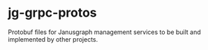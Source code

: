 # jg-grpc-protos
Protobuf files for Janusgraph management services to be built and implemented by other projects.
